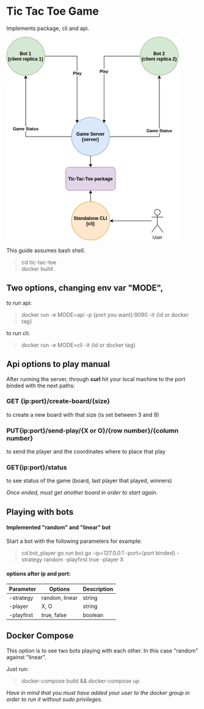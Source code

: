 # Tic Tac Toe Game
Implements package, cli and api.

![Diagram](./docs/ttt.png)

This guide assumes bash shell.


> cd tic-tac-toe  
> docker build .   

## Two options, changing env var "MODE",
to run api:
> docker run -e MODE=api -p {port you want}:9090 -it {id or docker tag}

to run cli:
> docker run -e MODE=cli -it {id or docker tag}

## Api options to play manual
After running the server, through **curl** hit your local machine to the port binded with the next paths:

### GET {ip:port}/create-board/{size}   
to create a new board with that size (is set between 3 and 9)

### PUT{ip:port}/send-play/{X or O}/{row number}/{column number}  
to send the player and the coordinates where to place that play

### GET{ip:port}/status
to see status of the game (board, last player that played, winners)

*Once ended, must get another board in order to start again.*

## Playing with bots

#### Implemented "random" and "linear" bot
Start a bot with the following parameters for example:

> cd bot_player
> go run bot.go -ip=127.0.0.1 -port={port binded} -strategy random -playfirst true -player X

#### options after ip and port:
| Parameter   | Options       |Description|
| ----------- | -----------   |-----------|
| -strategy   | random, linear| string    |
| -player     | X, O          | string    |
| -playfirst  | true, false   | boolean   |

## Docker Compose
This option is to see two bots playing with each other. In this case "random" against "linear".

Just run:

> docker-compose build && docker-compose up

*Have in mind that you must have added your user to the docker group in order to run it without sudo privileges.*